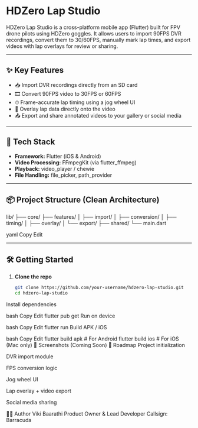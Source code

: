 # HDZero Lap Studio

HDZero Lap Studio is a cross-platform mobile app (Flutter) built for FPV drone pilots using HDZero goggles. It allows users to import 90FPS DVR recordings, convert them to 30/60FPS, manually mark lap times, and export videos with lap overlays for review or sharing.

---

## ✨ Key Features

- 📥 Import DVR recordings directly from an SD card
- 🎞 Convert 90FPS video to 30FPS or 60FPS
- ⏱ Frame-accurate lap timing using a jog wheel UI
- 📝 Overlay lap data directly onto the video
- 📤 Export and share annotated videos to your gallery or social media

---

## 🚀 Tech Stack

- **Framework:** Flutter (iOS & Android)
- **Video Processing:** FFmpegKit (via flutter_ffmpeg)
- **Playback:** video_player / chewie
- **File Handling:** file_picker, path_provider

---

## 📦 Project Structure (Clean Architecture)

lib/
├── core/
├── features/
│ ├── import/
│ ├── conversion/
│ ├── timing/
│ ├── overlay/
│ └── export/
├── shared/
└── main.dart

yaml
Copy
Edit

---

## 🛠 Getting Started

1. **Clone the repo**
   ```bash
   git clone https://github.com/your-username/hdzero-lap-studio.git
   cd hdzero-lap-studio
Install dependencies

bash
Copy
Edit
flutter pub get
Run on device

bash
Copy
Edit
flutter run
Build APK / iOS

bash
Copy
Edit
flutter build apk   # For Android
flutter build ios   # For iOS (Mac only)
📸 Screenshots (Coming Soon)
📍 Roadmap
 Project initialization

 DVR import module

 FPS conversion logic

 Jog wheel UI

 Lap overlay + video export

 Social media sharing

👨‍💻 Author
Viki Baarathi
Product Owner & Lead Developer
Callsign: Barracuda

